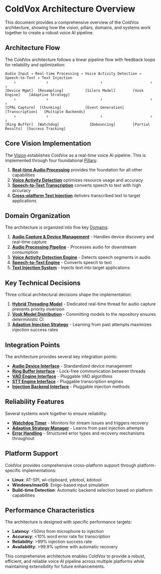 # ColdVox Architecture Overview

This document provides a comprehensive overview of the ColdVox architecture, showing how the vision, pillars, domains, and systems work together to create a robust voice AI pipeline.

## Architecture Flow

The ColdVox architecture follows a linear pipeline flow with feedback loops for reliability and optimization:

```
Audio Input → Real-time Processing → Voice Activity Detection → Speech-to-Text → Text Injection
    ↓              ↓                        ↓                      ↓                ↓
[Device Mgmt]  [Resampling]          [Silero Model]        [Vosk Engine]    [Adaptive Strategy]
    ↓              ↓                        ↓                      ↓                ↓
[CPAL Capture]  [Chunking]           [Event Generation]   [Transcription]   [Multiple Backends]
    ↓              ↓                        ↓                      ↓                ↓
[Ring Buffer]  [Watchdog]              [Debouncing]        [Partial Results]  [Success Tracking]
```

## Core Vision Implementation

The [Vision](VSN0/COLDVOX-VSN0-001-voice-ai-pipeline.md) establishes ColdVox as a real-time voice AI pipeline. This is implemented through four foundational [Pillars](PIL1/):

1. **[Real-time Audio Processing](PIL1/COLDVOX-PIL1-001-realtime-audio-processing.md)** provides the foundation for all other capabilities
2. **[Voice Activity Detection](PIL1/COLDVOX-PIL1-002-voice-activity-detection.md)** optimizes resource usage and accuracy
3. **[Speech-to-Text Transcription](PIL1/COLDVOX-PIL1-003-speech-to-text.md)** converts speech to text with high accuracy
4. **[Cross-platform Text Injection](PIL1/COLDVOX-PIL1-004-text-injection.md)** delivers transcribed text to target applications

## Domain Organization

The architecture is organized into five key [Domains](DOM2/):

1. **[Audio Capture & Device Management](DOM2/COLDVOX-DOM2-001-audio-capture.md)** - Handles device discovery and real-time capture
2. **[Audio Processing Pipeline](DOM2/COLDVOX-DOM2-002-audio-processing.md)** - Processes audio for downstream consumption
3. **[Voice Activity Detection Engine](DOM2/COLDVOX-DOM2-003-vad-engine.md)** - Detects speech segments in audio
4. **[Speech-to-Text Engine](DOM2/COLDVOX-DOM2-004-stt-engine.md)** - Converts speech to text
5. **[Text Injection System](DOM2/COLDVOX-DOM2-005-text-injection.md)** - Injects text into target applications

## Key Technical Decisions

Three critical architectural decisions shape the implementation:

1. **[Hybrid Threading Model](ADR3/COLDVOX-ADR3-002-hybrid-threading-model.md)** - Dedicated real-time thread for audio capture prevents priority inversion
2. **[Vosk Model Distribution](ADR3/COLDVOX-ADR3-001-vosk-model-distribution.md)** - Committing models to the repository ensures deterministic CI
3. **[Adaptive Injection Strategy](ADR3/COLDVOX-ADR3-003-adaptive-injection-strategy.md)** - Learning from past attempts maximizes injection success rates

## Integration Points

The architecture provides several key integration points:

- **[Audio Device Interface](SPEC5/COLDVOX-SPEC5-001-audio-device-interface.md)** - Standardized device management
- **[Ring Buffer Interface](SPEC5/COLDVOX-SPEC5-002-ring-buffer-interface.md)** - Lock-free communication between threads
- **[VAD Engine Interface](SPEC5/COLDVOX-SPEC5-003-vad-engine-interface.md)** - Pluggable VAD algorithms
- **[STT Engine Interface](SPEC5/COLDVOX-SPEC5-004-stt-engine-interface.md)** - Pluggable transcription engines
- **[Injection Backend Interface](SPEC5/COLDVOX-SPEC5-005-injection-backend-interface.md)** - Pluggable injection methods

## Reliability Features

Several systems work together to ensure reliability:

- **[Watchdog Timer](SYS4/COLDVOX-SYS4-001-audio-capture-thread.md)** - Monitors for stream issues and triggers recovery
- **[Adaptive Strategy Manager](SYS4/COLDVOX-SYS4-006-injection-manager.md)** - Learns from past injection attempts
- **[Error Handling](IMP6/)** - Structured error types and recovery mechanisms throughout

## Platform Support

ColdVox provides comprehensive cross-platform support through platform-specific implementations:

- **Linux**: AT-SPI, wl-clipboard, ydotool, kdotool
- **Windows/macOS**: Enigo-based input simulation
- **Build-time Detection**: Automatic backend selection based on platform capabilities

## Performance Characteristics

The architecture is designed with specific performance targets:

- **Latency**: <50ms from microphone to injection
- **Accuracy**: <10% word error rate for transcription
- **Reliability**: >99% injection success rate
- **Availability**: >99.9% uptime with automatic recovery

This comprehensive architecture enables ColdVox to provide a robust, efficient, and reliable voice AI pipeline across multiple platforms while maintaining extensibility for future enhancements.